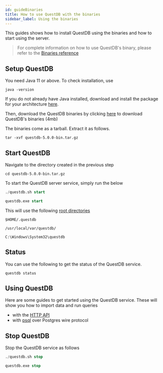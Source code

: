 ```yaml
---
id: guideBinaries
title: How to use QuestDB with the binaries
sidebar_label: Using the binaries
---
```


This guides shows how to install QuestDB using the binaries and how to start using the server.

>For complete information on how to use QuestDB's binary, please refer to the [Binaries reference](binariesReference.md)

## Setup QuestDB

You need Java 11 or above. To check installation, use
```shell script
java -version
```

If you do not already have Java installed, download and install the package for your architecture 
 <a href="https://www.oracle.com/technetwork/java/javase/downloads/jre8-downloads-2133155.html" target="_blank">here</a>.
 
Then, download the QuestDB binaries by clicking [here](https://github.com/questdb/questdb/releases/download/5.0.0/questdb-5.0.0-bin.tar.gz) to download QuestDB's binaries (4mb)

The binaries come as a tarball. Extract it as follows.
```shell script
tar -xvf questdb-5.0.0-bin.tar.gz
```


## Start QuestDB
Navigate to the directory created in the previous step
```shell script
cd questdb-5.0.0-bin.tar.gz
```

To start the QuestDB server service, simply run the below
<!--DOCUSAURUS_CODE_TABS-->
<!--Linux & MacOS-->
```sql
./questdb.sh start
```
<!--Windows-->
```sql
questdb.exe start
```
<!--END_DOCUSAURUS_CODE_TABS-->

This will use the following [root directories](rootDirectoryStructure.md)
<!--DOCUSAURUS_CODE_TABS-->
<!--Linux -->
```shell script
$HOME/.questdb
```
<!--MacOS -->
```shell script
/usr/local/var/questdb/
```
<!--Windows-->
```shell script
C:\Windows\System32\questdb
```
<!--END_DOCUSAURUS_CODE_TABS-->

## Status
You can use the following to get the status of the QuestDB service. 
```shell script
questdb status
```

## Using QuestDB
Here are some guides to get started using the QuestDB service. These will show you how to import data and run queries
- with the [HTTP API](guideREST.md)
- with [psql](guidePSQL.md) over Postgres wire protocol

## Stop QuestDB
Stop the QuestDB service as follows
<!--DOCUSAURUS_CODE_TABS-->
<!--Linux & MacOS-->
```sql
./questdb.sh stop
```
<!--Windows-->
```sql
questdb.exe stop
```
<!--END_DOCUSAURUS_CODE_TABS-->

